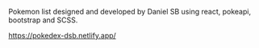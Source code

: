 Pokemon list designed and developed by Daniel SB using react, pokeapi, bootstrap and SCSS.

https://pokedex-dsb.netlify.app/
